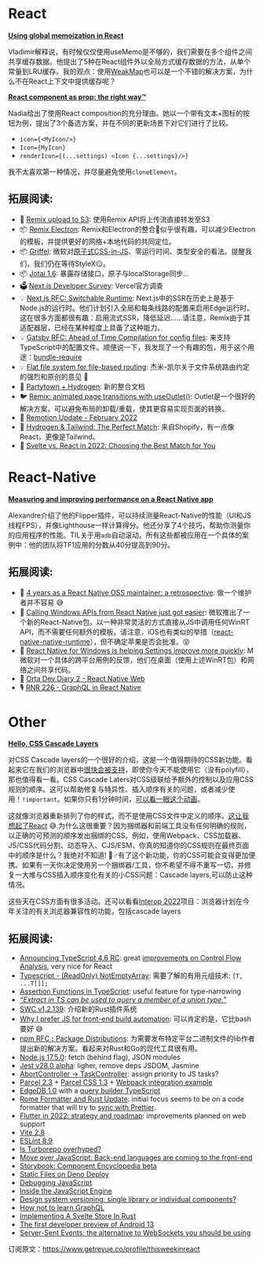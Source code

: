 # React

[**Using global memoization in React**](https://thoughtspile.github.io/2022/02/09/react-global-memo/?utm_campaign=thisweekinreact&utm_medium=email&utm_source=Revue%20newsletter)

Vladimir解释说，有时候仅仅使用useMemo是不够的，我们需要在多个组件之间共享缓存数据。他提出了5种在React组件外以全局方式缓存数据的方法，从单个常量到LRU缓存。我的观点：使用[WeakMap](https://javascript.info/weakmap-weakset?utm_campaign=thisweekinreact&utm_medium=email&utm_source=Revue%20newsletter)也可以是一个不错的解决方案，为什么不在React上下文中提供缓存呢？

[**React component as prop: the right way™️**](https://www.developerway.com/posts/react-component-as-prop-the-right-way?utm_campaign=thisweekinreact&utm_medium=email&utm_source=Revue%20newsletter)

Nadia给出了使用React composition的充分理由。她以一个带有文本+图标的按钮为例，提出了3个备选方案，并在不同的更新场景下对它们进行了比较。
-   `icon={<MyIcon/>}`
-   `Icon={MyIcon}`
-   `renderIcon={(...settings) <Icon {...settings}/>}` 

我不太喜欢第一种情况，并尽量避免使用`cloneElement`。

## **拓展阅读:**
-   📜 [Remix upload to S3](https://www.canrau.com/en/remix-upload-to-s3?utm_campaign=thisweekinreact&utm_medium=email&utm_source=Revue%20newsletter): 使用Remix API将上传流直接转发至S3
-   📦 [Remix Electron](https://github.com/itsMapleLeaf/remix-electron?utm_campaign=thisweekinreact&utm_medium=email&utm_source=Revue%20newsletter): Remix和Electron的整合🤔似乎很有趣，可以减少Electron的模板，并提供更好的网络+本地代码的共同定位。
-   📦 [Griffel](https://github.com/microsoft/griffel?utm_campaign=thisweekinreact&utm_medium=email&utm_source=Revue%20newsletter): 微软对[原子式CSS-in-JS](https://sebastienlorber.com/atomic-css-in-js?utm_campaign=thisweekinreact&utm_medium=email&utm_source=Revue%20newsletter)、零运行时间、类型安全的看法。提醒我们，我们仍在等待StyleX😏。
-   📦 [Jotai 1.6](https://twitter.com/dai_shi/status/1492132198375657474?utm_campaign=thisweekinreact&utm_medium=email&utm_source=Revue%20newsletter): 暴露存储接口，原子与localStorage同步…
-   🗳 [Next.js Developer Survey](http://vercel.link/nextjs-survey?utm_campaign=thisweekinreact&utm_medium=email&utm_source=Revue%20newsletter): Vercel官方调查
-   💡 [Next.js RFC: Switchable Runtime](https://github.com/vercel/next.js/discussions/34179?utm_campaign=thisweekinreact&utm_medium=email&utm_source=Revue%20newsletter): Next.js中的SSR在历史上是基于Node.js的运行时。他们计划引入全局和每条线路的配置来启用Edge运行时。这在很多方面都很有趣：启用流式SSR，降低延迟......请注意，Remix由于其适配器层，已经在某种程度上具备了这种能力。
-   💡 [Gatsby RFC: Ahead of Time Compilation for config files](https://github.com/gatsbyjs/gatsby/discussions/34613?utm_campaign=thisweekinreact&utm_medium=email&utm_source=Revue%20newsletter): 来支持TypeScript中的配置文件。顺便说一下，我发现了一个有趣的包，用于这个用途：[bundle-require](https://github.com/egoist/bundle-require?utm_campaign=thisweekinreact&utm_medium=email&utm_source=Revue%20newsletter)
-   💡 [Flat file system for file-based routing](https://gist.github.com/jamiebuilds/86d467ee4353cb316edce8e69ad19237?utm_campaign=thisweekinreact&utm_medium=email&utm_source=Revue%20newsletter): 杰米-凯尔关于文件系统路由约定的强烈和原创的意见 🤔
-   📖 [Partytown + Hydrogen](https://partytown.builder.io/shopify-hydrogen?utm_campaign=thisweekinreact&utm_medium=email&utm_source=Revue%20newsletter): 新的整合文档
-   🐦 [Remix: animated page transitions with useOutlet()](https://twitter.com/buildsghost/status/1492201302423605252?utm_campaign=thisweekinreact&utm_medium=email&utm_source=Revue%20newsletter): Outlet是一个很好的解决方案，可以避免布局的卸载/重载，使其更容易实现页面的转换。
-   🎥 [Remotion Update - February 2022](https://www.youtube.com/watch?utm_campaign=thisweekinreact&utm_medium=email&utm_source=Revue%20newsletter&v=fF_ABGkrKmg)
-   📜 [Hydrogen & Tailwind: The Perfect Match](https://shopify.engineering/hydrogen-tailwind-building-beautiful-storefronts?utm_campaign=thisweekinreact&utm_medium=email&utm_source=Revue%20newsletter): 来自Shopify，有一点像React，更像是Tailwind。
-   📜 [Svelte vs. React in 2022: Choosing the Best Match for You](https://prismic.io/blog/compare-svelte-vs-react-2022?utm_campaign=thisweekinreact&utm_medium=email&utm_source=Revue%20newsletter) 

# React-Native 
[**Measuring and improving performance on a React Native app**](https://blog.bam.tech/developer-news/measuring-and-improving-performance-on-a-react-native-app?utm_campaign=thisweekinreact&utm_medium=email&utm_source=Revue%20newsletter)

Alexandre介绍了他的Flipper插件，可以持续测量React-Native的性能（UI和JS线程FPS），并像Lighthouse一样计算得分。他还分享了4个技巧，帮助你测量你的应用程序的性能。TIL关于用`adb`自动滚动。所有这些都被应用在一个具体的案例中：他的团队将TF1应用的分数从40分提高到90分。

## **拓展阅读:**
-   📜 [4 years as a React Native OSS maintainer: a retrospective](https://gist.github.com/kelset/05ae2f4a861c2252fc592ebadd7e0f25?utm_campaign=thisweekinreact&utm_medium=email&utm_source=Revue%20newsletter): 做一个维护者并不容易 😅
-   📜 [Calling Windows APIs from React Native just got easier](https://microsoft.github.io/react-native-windows/blog/2022/02/11/rnwinrt?utm_campaign=thisweekinreact&utm_medium=email&utm_source=Revue%20newsletter): 微软推出了一个新的React-Native包，以一种非常灵活的方式直接从JS中调用任何WinRT API，而不需要任何额外的模板。请注意，iOS也有类似的举措（[react-native-native-runtime](https://github.com/shirakaba/react-native-native-runtime?utm_campaign=thisweekinreact&utm_medium=email&utm_source=Revue%20newsletter)），但不确定苹果是否会批准。😝
-   📜 [React Native for Windows is helping Settings improve more quickly](https://microsoft.github.io/react-native-windows/blog/2022/02/11/settings?utm_campaign=thisweekinreact&utm_medium=email&utm_source=Revue%20newsletter): M微软对一个具体的跨平台用例的反馈，他们在桌面（使用上述WinRT包）和网络之间共享代码。
-   🎥 [Orta Dev Diary 2 - React Native Web](https://www.youtube.com/watch?utm_campaign=thisweekinreact&utm_medium=email&utm_source=Revue%20newsletter&v=2NItowAgfNA)
-   🎙️ [RNR 226 - GraphQL in React Native](https://reactnativeradio.com/episodes/rnr-226-graphql-in-react-native?utm_campaign=thisweekinreact&utm_medium=email&utm_source=Revue%20newsletter)

# Other 
[**Hello, CSS Cascade Layers**](https://ishadeed.com/article/cascade-layers/?utm_campaign=thisweekinreact&utm_medium=email&utm_source=Revue%20newsletter)

对CSS Cascade layers的一个很好的介绍，这是一个值得期待的CSS新功能。看起来它在我们的浏览器中[很快会被支持](https://twitter.com/stefanjudis/status/1492655597459808258?utm_campaign=thisweekinreact&utm_medium=email&utm_source=Revue%20newsletter)，即使你今天不能使用它（没有polyfill），那也值得看一看。CSS Cascade Laters对CSS级联给予额外的控制以及应用CSS规则的顺序。这可以帮助修复与特异性、插入顺序有关的问题，或者减少使用！`!important`。如果你只有1分钟时间，[可以看一眼这个动画](https://twitter.com/bramus/status/1493330153681920001?utm_campaign=thisweekinreact&utm_medium=email&utm_source=Revue%20newsletter)。

这就像浏览器重新排列了你的样式，而不是使用CSS文件中定义的顺序。[这让我想起了React](https://twitter.com/threepointone/status/1056594421079261185?utm_campaign=thisweekinreact&utm_medium=email&utm_source=Revue%20newsletter) 😅.为什么这很重要？因为捆绑器和前端工具没有任何明确的规则，以正确的可预测的顺序发出捆绑的CSS。例如，使用Webpack、CSS加载器、JS/CSS代码分割、动态导入、CJS/ESM，你真的知道你的CSS规则在最终页面中的顺序是什么？我绝对不知道! 🤷♂️有了这个新功能，你的CSS可能会变得更加便携。如果有一天你决定使用另一个捆绑器/工具，你不希望不得不重写一切，并修复一大堆与CSS插入顺序变化有关的小CSS问题：Cascade layers,可以防止这种情况。

这些天在CSS方面有很多活动。还可以看看[Interop 2022](https://www.bram.us/2022/02/13/interop-2022/?utm_campaign=thisweekinreact&utm_medium=email&utm_source=Revue%20newsletter)项目：浏览器计划在今年关注的有关浏览器兼容性的功能，包括cascade layers

## **拓展阅读:**
-   [Announcing TypeScript 4.6 RC](https://devblogs.microsoft.com/typescript/announcing-typescript-4-6-rc/?utm_campaign=thisweekinreact&utm_medium=email&utm_source=Revue%20newsletter): great [improvements on Control Flow Analysis](https://twitter.com/sebastienlorber/status/1488096041299816453?utm_campaign=thisweekinreact&utm_medium=email&utm_source=Revue%20newsletter), very nice for React
-   [Typescript - (ReadOnly) NotEmptyArray](https://dev.to/this-is-learning/typescript-readonlynotemptyarray-2id7?utm_campaign=thisweekinreact&utm_medium=email&utm_source=Revue%20newsletter): 需要了解的有用元组技术: `[T, ...T[]];`
-   [Assertion Functions in TypeScript](https://mariusschulz.com/blog/assertion-functions-in-typescript?utm_campaign=thisweekinreact&utm_medium=email&utm_source=Revue%20newsletter): useful feature for type-narrowing
-   [*“Extract in TS can be used to query a member of a union type.”*](https://twitter.com/farzad_yz/status/1492127144423694338?utm_campaign=thisweekinreact&utm_medium=email&utm_source=Revue%20newsletter)
-   [SWC v1.2.139](https://twitter.com/swc_rs/status/1492454606118752257?utm_campaign=thisweekinreact&utm_medium=email&utm_source=Revue%20newsletter): 介绍新的Rust插件系统
-   [Why I prefer JS for front-end build automation](https://thoughtspile.github.io/2022/02/14/js-automation/?utm_campaign=thisweekinreact&utm_medium=email&utm_source=Revue%20newsletter): 可以肯定的是，它比bash要好 😅
-   [npm RFC **:** Package Distributions](https://github.com/npm/rfcs/pull/519?utm_campaign=thisweekinreact&utm_medium=email&utm_source=Revue%20newsletter): 为需要发布特定平台二进制文件的lib作者提出新的解决方案。看起来对Rust和Go的现代工具很有用。
-   [Node.js 17.5.0](https://twitter.com/ruyadorno/status/1491847226662043649?utm_campaign=thisweekinreact&utm_medium=email&utm_source=Revue%20newsletter): fetch (behind flag), JSON modules
-   [Jest v28.0 alpha](https://twitter.com/thymikee/status/1492065154258935823?utm_campaign=thisweekinreact&utm_medium=email&utm_source=Revue%20newsletter): ligher, remove deps JSDOM, Jasmine
-   [AbortController -> TaskController](https://twitter.com/sebmarkbage/status/1492142346867286018?utm_campaign=thisweekinreact&utm_medium=email&utm_source=Revue%20newsletter): assign priority to JS tasks?
-   [Parcel 2.3](https://twitter.com/parceljs/status/1491465162456502274?utm_campaign=thisweekinreact&utm_medium=email&utm_source=Revue%20newsletter) + [Parcel CSS 1.3](https://twitter.com/devongovett/status/1493256831879237632?utm_campaign=thisweekinreact&utm_medium=email&utm_source=Revue%20newsletter) + [Webpack integration example](https://twitter.com/devongovett/status/1491818780418318336?utm_campaign=thisweekinreact&utm_medium=email&utm_source=Revue%20newsletter)
-   [EdgeDB 1.0](https://www.edgedb.com/blog/edgedb-1-0?utm_campaign=thisweekinreact&utm_medium=email&utm_source=Revue%20newsletter) with a [query builder TypeScript](https://twitter.com/edgedatabase/status/1491534099042897923?utm_campaign=thisweekinreact&utm_medium=email&utm_source=Revue%20newsletter)
-   [Rome Formatter and Rust Update](https://rome.tools/blog/2022/02/08/rome-formatter-and-rust-update?utm_campaign=thisweekinreact&utm_medium=email&utm_source=Revue%20newsletter): initial focus seems to be on a code formatter that will try to [sync with Prettier](https://twitter.com/Vjeux/status/1491180045905567744?utm_campaign=thisweekinreact&utm_medium=email&utm_source=Revue%20newsletter).
-   [Flutter in 2022: strategy and roadmap](https://medium.com/flutter/flutter-in-2022-strategy-and-roadmap-8c5eaf7c4275?utm_campaign=thisweekinreact&utm_medium=email&utm_source=Revue%20newsletter): improvements planned on web support
-   [Vite 2.8](https://twitter.com/vite_js/status/1491407504336879617?utm_campaign=thisweekinreact&utm_medium=email&utm_source=Revue%20newsletter)
-   [ESLint 8.9](https://eslint.org/blog/2022/02/eslint-v8.9.0-released?utm_campaign=thisweekinreact&utm_medium=email&utm_source=Revue%20newsletter)
-   [Is Turborepo overhyped?](https://tolgee.io/blog/turborepo-overhyped?utm_campaign=thisweekinreact&utm_medium=email&utm_source=Revue%20newsletter)
-   [Move over JavaScript: Back-end languages are coming to the front-end](https://github.com/readme/featured/server-side-languages-for-front-end?utm_campaign=thisweekinreact&utm_medium=email&utm_source=Revue%20newsletter)
-   [Storybook: Component Encyclopedia beta](https://storybook.js.org/blog/component-encyclopedia-beta/?utm_campaign=thisweekinreact&utm_medium=email&utm_source=Revue%20newsletter)
-   [Static Files on Deno Deploy](https://deno.com/blog/deploy-static-files?utm_campaign=thisweekinreact&utm_medium=email&utm_source=Revue%20newsletter)
-   [Debugging JavaScript](https://flaviocopes.com/debugging/?utm_campaign=thisweekinreact&utm_medium=email&utm_source=Revue%20newsletter)
-   [Inside the JavaScript Engine](https://blog.devgenius.io/inside-the-javascript-engine-bb7b9f26e84b?utm_campaign=thisweekinreact&utm_medium=email&utm_source=Revue%20newsletter)
-   [Design system versioning: single library or individual components?](https://bradfrost.com/blog/post/design-system-versioning-single-library-or-individual-components/?utm_campaign=thisweekinreact&utm_medium=email&utm_source=Revue%20newsletter)
-   [How not to learn GraphQL](https://www.the-guild.dev/blog/how-not-to-learn-graphql?utm_campaign=thisweekinreact&utm_medium=email&utm_source=Revue%20newsletter)
-   [Implementing A Svelte Store In Rust](https://daveceddia.com/svelte-store-in-rust/?utm_campaign=thisweekinreact&utm_medium=email&utm_source=Revue%20newsletter)
-   [The first developer preview of Android 13](https://android-developers.googleblog.com/2022/02/first-preview-android-13.html?utm_campaign=thisweekinreact&utm_medium=email&utm_source=Revue%20newsletter)
-   [Server-Sent Events: the alternative to WebSockets you should be using](https://germano.dev/sse-websockets/?utm_campaign=thisweekinreact&utm_medium)

订阅原文：https://www.getrevue.co/profile/thisweekinreact
